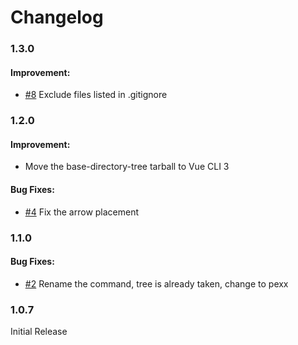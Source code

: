 # Changelog

### 1.3.0

#### Improvement:

- [#8](https://github.com/sdras/project-explorer/issues/8) Exclude files listed in .gitignore

### 1.2.0

#### Improvement:

- Move the base-directory-tree tarball to Vue CLI 3

#### Bug Fixes:

- [#4](https://github.com/sdras/project-explorer/issues/4) Fix the arrow placement

### 1.1.0

#### Bug Fixes:

- [#2](https://github.com/sdras/project-explorer/issues/2) Rename the command, tree is already taken, change to pexx

### 1.0.7

Initial Release
